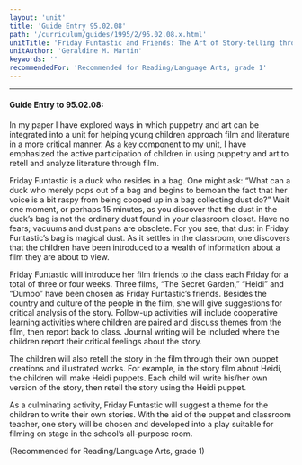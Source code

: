 ```yaml
---
layout: 'unit'
title: 'Guide Entry 95.02.08'
path: '/curriculum/guides/1995/2/95.02.08.x.html'
unitTitle: 'Friday Funtastic and Friends: The Art of Story-telling through Film'
unitAuthor: 'Geraldine M. Martin'
keywords: ''
recommendedFor: 'Recommended for Reading/Language Arts, grade 1'
---
```


<body>
<hr/>
 <h4>
  Guide Entry to 95.02.08:
 </h4>
 In my paper I have explored ways in which puppetry and art can be integrated into a unit for helping young children approach film and literature in a more critical manner. As a key component to my unit, I have emphasized the active participation of children in using puppetry and art to retell and analyze literature through film.
 <p>
  Friday Funtastic is a duck who resides in a bag. One might ask: “What can a duck who merely pops out of a bag and begins to bemoan the fact that her voice is a bit raspy from being cooped up in a bag collecting dust do?” Wait one moment, or perhaps 15 minutes, as you discover that the dust in the duck’s bag is not the ordinary dust found in your classroom closet. Have no fears; vacuums and dust pans are obsolete. For you see, that dust in Friday Funtastic’s bag is magical dust. As it settles in the classroom, one discovers that the children have been introduced to a wealth of information about a film they are about to view.
 </p>
 <p>
  Friday Funtastic will introduce her film friends to the class each Friday for a total of three or four weeks. Three films, “The Secret Garden,” “Heidi” and “Dumbo” have been chosen as Friday Funtastic’s friends. Besides the country and culture of the people in the film, she will give suggestions for critical analysis of the story. Follow-up activities will include cooperative learning activities where children are paired and discuss themes from the film, then report back to class. Journal writing will be included where the children report their critical feelings about the story.
 </p>
 <p>
  The children will also retell the story in the film through their own puppet creations and illustrated works. For example, in the story film about Heidi, the children will make Heidi puppets. Each child will write his/her own version of the story, then retell the story using the Heidi puppet.
 </p>
 <p>
  As a culminating activity, Friday Funtastic will suggest a theme for the children to write their own stories. With the aid of the puppet and classroom teacher, one story will be chosen and developed into a play suitable for filming on stage in the school’s all-purpose room.
 </p>
 <p>
  (Recommended for Reading/Language Arts, grade 1)
 </p>

</body>
